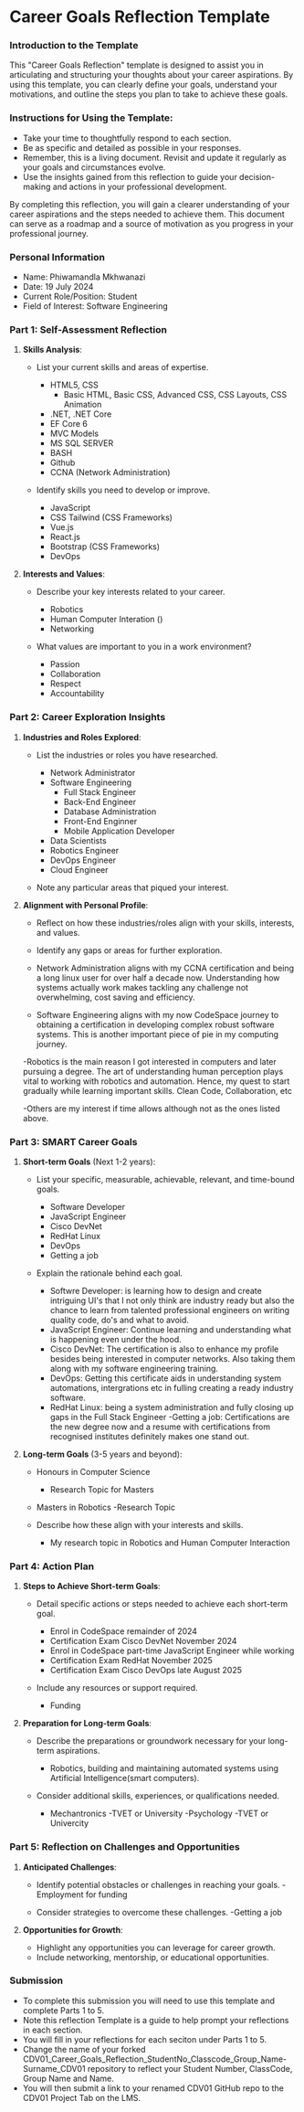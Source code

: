 
# Career Goals Reflection Template

### Introduction to the Template

This "Career Goals Reflection" template is designed to assist you in articulating and structuring your thoughts about your career aspirations. By using this template, you can clearly define your goals, understand your motivations, and outline the steps you plan to take to achieve these goals.

### Instructions for Using the Template:

- Take your time to thoughtfully respond to each section.
- Be as specific and detailed as possible in your responses.
- Remember, this is a living document. Revisit and update it regularly as your goals and circumstances evolve.
- Use the insights gained from this reflection to guide your decision-making and actions in your professional development.

By completing this reflection, you will gain a clearer understanding of your career aspirations and the steps needed to achieve them. This document can serve as a roadmap and a source of motivation as you progress in your professional journey.

### Personal Information

- Name: Phiwamandla Mkhwanazi
- Date: 19 July 2024
- Current Role/Position: Student
- Field of Interest: Software Engineering

### Part 1: Self-Assessment Reflection

1. **Skills Analysis**:
    
    - List your current skills and areas of expertise.
        - HTML5, CSS
            - Basic HTML, Basic CSS, Advanced CSS, CSS Layouts, CSS Animation
        - .NET, .NET Core
        - EF Core 6 
        - MVC Models
        - MS SQL SERVER
        - BASH
        - Github
        - CCNA (Network Administration)

    - Identify skills you need to develop or improve.
        - JavaScript
        - CSS Tailwind (CSS Frameworks)
        - Vue.js
        - React.js
        - Bootstrap (CSS Frameworks)
        - DevOps

2. **Interests and Values**:
    
    - Describe your key interests related to your career.
        - Robotics
        - Human Computer Interation ()
        - Networking

    - What values are important to you in a work environment?
        - Passion
        - Collaboration
        - Respect
        - Accountability

### Part 2: Career Exploration Insights

1. **Industries and Roles Explored**:
    
    - List the industries or roles you have researched.
        - Network Administrator
        - Software Engineering 
            - Full Stack Engineer
            - Back-End Engineer
            - Database Administration
            - Front-End Enginner
            - Mobile Application Developer
        - Data Scientists
        - Robotics Engineer
        - DevOps Engineer
        - Cloud Engineer

    - Note any particular areas that piqued your interest.
2. **Alignment with Personal Profile**:
    
    - Reflect on how these industries/roles align with your skills, interests, and values.
    - Identify any gaps or areas for further exploration.

    - Network Administration aligns with my CCNA certification and being a long linux user for over half a decade now. Understanding how systems actually work makes tackling any challenge not overwhelming, cost saving and efficiency. 

    - Software Engineering aligns with my now CodeSpace journey to obtaining a certification in developing complex robust software systems. This is another important piece of pie in my computing journey. 

    -Robotics is the main reason I got interested in computers and later pursuing a degree. The art of understanding human perception plays vital to working with robotics and automation. Hence, my quest to start gradually while learning important skills. Clean Code, Collaboration, etc 

    -Others are my interest if time allows although not as the ones listed above.

### Part 3: SMART Career Goals

1. **Short-term Goals** (Next 1-2 years):
    
    - List your specific, measurable, achievable, relevant, and time-bound goals.
        - Software Developer 
        - JavaScript Engineer
        - Cisco DevNet
        - RedHat Linux
        - DevOps
        - Getting a job

    - Explain the rationale behind each goal.

        - Softwre Developer: is learning how to design and create intriguing UI's that I not only think are industry ready but also the chance to learn from talented professional engineers on writing quality code, do's and what to avoid.
        - JavaScript Engineer: Continue learning and understanding what is happening even under the hood.
        - Cisco DevNet: The certification is also to enhance my profile besides being interested in computer networks. Also taking them along with my software engineering training. 
        - DevOps: Getting this certificate aids in understanding system automations, intergrations etc in fulling creating a ready 
        industry software.
        - RedHat Linux: being a system administration and fully closing up gaps in the Full Stack Engineer
        -Getting a job: Certifications are the new degree now and a resume with certifications from recognised institutes definitely makes one stand out. 
2. **Long-term Goals** (3-5 years and beyond):
    
    - Honours in Computer Science
        - Research Topic for Masters
    
    - Masters in Robotics
        -Research Topic
    
    - Describe how these align with your interests and skills.
        - My research topic in Robotics and Human Computer Interaction

### Part 4: Action Plan

1. **Steps to Achieve Short-term Goals**:
    
    - Detail specific actions or steps needed to achieve each short-term goal.
        - Enrol in CodeSpace remainder of 2024
        - Certification Exam Cisco DevNet November 2024
        - Enrol in CodeSpace part-time JavaScript Engineer while working
        - Certification Exam RedHat  November 2025
        - Certification Exam Cisco DevOps late August 2025

    - Include any resources or support required.
        - Funding

2. **Preparation for Long-term Goals**:
    
    - Describe the preparations or groundwork necessary for your long-term aspirations.
        - Robotics, building and maintaining automated systems using Artificial Intelligence(smart computers).

    - Consider additional skills, experiences, or qualifications needed.
        - Mechantronics 
            -TVET or University
        -Psychology
            -TVET or Univercity

### Part 5: Reflection on Challenges and Opportunities

1. **Anticipated Challenges**:
    
    - Identify potential obstacles or challenges in reaching your goals.
        -Employment for funding

    - Consider strategies to overcome these challenges.
        -Getting a job
2. **Opportunities for Growth**:
    
    - Highlight any opportunities you can leverage for career growth.
    - Include networking, mentorship, or educational opportunities.

### Submission

- To complete this submission you will need to use this template and complete Parts 1 to 5.
- Note this reflection Template is a guide to help prompt your reflections in each section.
- You will fill in your reflections for each seciton under Parts 1 to 5.
- Change the name of your forked CDV01_Career_Goals_Reflection_StudentNo_Classcode_Group_Name-Surname_CDV01 repository to reflect your Student Number, ClassCode, Group Name and Name.
- You will then submit a link to your renamed CDV01 GitHub repo to the CDV01 Project Tab on the LMS.


